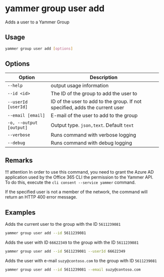# yammer group user add

Adds a user to a Yammer Group

## Usage

```sh
yammer group user add [options]
```

## Options

Option|Description
------|-----------
`--help`|output usage information
`--id <id>`|The ID of the group to add the user to
`--userId [userId]`|ID of the user to add to the group. If not specified, adds the current user
`--email [email]`|E-mail of the user to add to the group
`-o, --output [output]`|Output type. `json,text`. Default `text`
`--verbose`|Runs command with verbose logging
`--debug`|Runs command with debug logging

## Remarks

!!! attention
    In order to use this command, you need to grant the Azure AD application used by the Office 365 CLI the permission to the Yammer API. To do this, execute the `cli consent --service yammer` command.

If the specified user is not a member of the network, the command will return an HTTP 400 error message.

## Examples

Adds the current user to the group with the ID `5611239081`

```sh
yammer group user add --id 5611239081
```

Adds the user with ID `66622349` to the group with the ID `5611239081`

```sh
yammer group user add --id 5611239081 --userId 66622349
```

Adds the user with e-mail `suzy@contoso.com` to the group with ID `5611239081`

```sh
yammer group user add --id 5611239081 --email suzy@contoso.com
```
